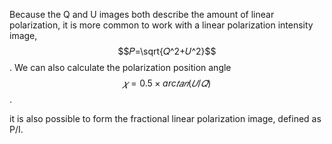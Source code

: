Because the Q and U images both describe the amount of linear  polarization, it is more common to work with a linear polarization  intensity image, $$𝑃=\sqrt{𝑄^2+𝑈^2}$$. We can also calculate the polarization position angle $$𝜒=0.5 \times arc𝑡𝑎𝑛(𝑈/𝑄)$$.

  it is also possible to form the fractional linear polarization image, defined as P/I. 

